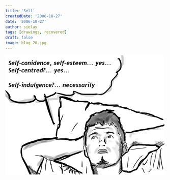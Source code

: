```yaml
---
title: 'Self'
createdDate: '2006-10-27'
date: '2006-10-27'
author: sielay
tags: [drawings, recovered]
draft: false
image: blog_20.jpg
---
```


![](blog_20.jpg)
